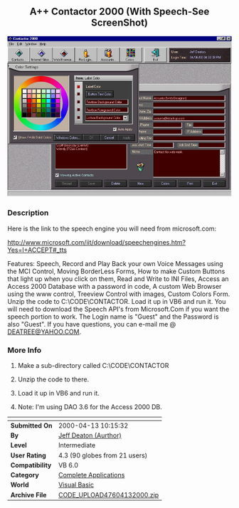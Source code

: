 ﻿<div align="center">

## A\+\+ Contactor 2000 \(With Speech\-See ScreenShot\)

<img src="PIC20004101226581902.Jpg">
</div>

### Description

Here is the link to the speech engine you will need from microsoft.com:

http://www.microsoft.com/iit/download/speechengines.htm?Yes=I+ACCEPT#_tts

Features: Speech, Record and Play Back your own Voice Messages using the MCI Control, Moving BorderLess Forms, How to make Custom Buttons that light up when you click on them, Read and Write to INI Files, Access an Access 2000 Database with a password in code, A custom Web Browser using the www control, Treeview Control with images, Custom Colors Form. Unzip the code to C:\CODE\CONTACTOR\. Load it up in VB6 and run it. You will need to download the Speech API's from Microsoft.Com if you want the speech portion to work. The Login name is "Guest" and the Password is also "Guest". If you have questions, you can e-mail me @ DEATREE@YAHOO.COM.
 
### More Info
 
1) Make a sub-directory called C:\CODE\CONTACTOR

2) Unzip the code to there.

3) Load it up in VB6 and run it.

4) Note: I'm using DAO 3.6 for the Access 2000 DB.


<span>             |<span>
---                |---
**Submitted On**   |2000-04-13 10:15:32
**By**             |[Jeff Deaton \(Aurthor\)](https://github.com/Planet-Source-Code/PSCIndex/blob/master/ByAuthor/jeff-deaton-aurthor.md)
**Level**          |Intermediate
**User Rating**    |4.3 (90 globes from 21 users)
**Compatibility**  |VB 6\.0
**Category**       |[Complete Applications](https://github.com/Planet-Source-Code/PSCIndex/blob/master/ByCategory/complete-applications__1-27.md)
**World**          |[Visual Basic](https://github.com/Planet-Source-Code/PSCIndex/blob/master/ByWorld/visual-basic.md)
**Archive File**   |[CODE\_UPLOAD47604132000\.zip](https://github.com/Planet-Source-Code/jeff-deaton-aurthor-a-contactor-2000-with-speech-see-screenshot__1-7013/archive/master.zip)








